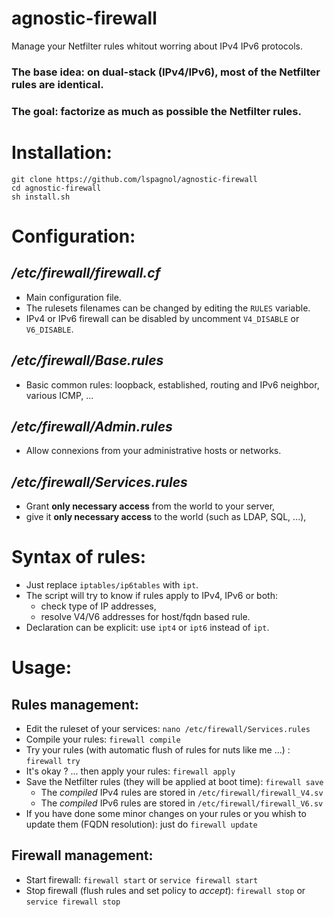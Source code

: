 # agnostic-firewall
Manage your Netfilter rules whitout worring about IPv4 IPv6 protocols.

### The base idea: on dual-stack (IPv4/IPv6), most of the Netfilter rules are identical.
### The goal: factorize as much as possible the Netfilter rules.

# Installation:
````
git clone https://github.com/lspagnol/agnostic-firewall
cd agnostic-firewall
sh install.sh
````
# Configuration:

## */etc/firewall/firewall.cf*
* Main configuration file.
* The rulesets filenames can be changed by editing the `RULES` variable.
* IPv4 or IPv6 firewall can be disabled by uncomment `V4_DISABLE` or `V6_DISABLE`.

## */etc/firewall/Base.rules*
* Basic common rules: loopback, established, routing and IPv6 neighbor, various ICMP, ...

## */etc/firewall/Admin.rules*
* Allow connexions from your administrative hosts or networks.

## */etc/firewall/Services.rules*
* Grant **only necessary access** from the world to your server,
* give it **only necessary access** to the world (such as LDAP, SQL, ...),

# Syntax of rules:
* Just replace `iptables/ip6tables` with `ipt`.
* The script will try to know if rules apply to IPv4, IPv6 or both:
  * check type of IP addresses,
  * resolve V4/V6 addresses for host/fqdn based rule.
* Declaration can be explicit: use `ipt4` or `ipt6` instead of `ipt`.

# Usage:

## Rules management:
* Edit the ruleset of your services: `nano /etc/firewall/Services.rules`
* Compile your rules: `firewall compile`
* Try your rules (with automatic flush of rules for nuts like me ...) : `firewall try`
* It's okay ? ... then apply your rules: `firewall apply`
* Save the Netfilter rules (they will be applied at boot time): `firewall save`
  * The *compiled* IPv4 rules are stored in `/etc/firewall/firewall_V4.sv`
  * The *compiled* IPv6 rules are stored in `/etc/firewall/firewall_V6.sv`
* If you have done some minor changes on your rules or you whish to update them (FQDN resolution): just do `firewall update`

## Firewall management:
* Start firewall: `firewall start` or `service firewall start`
* Stop firewall (flush rules and set policy to *accept*): `firewall stop` or `service firewall stop`
